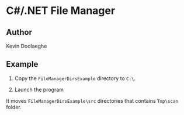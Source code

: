 # C#/.NET File Manager

## Author

Kevin Doolaeghe

## Example

1. Copy the `FileManagerDirsExample` directory to `C:\`.

2. Launch the program

It moves `FileManagerDirsExample\src` directories that contains `Tmp\scan` folder.
